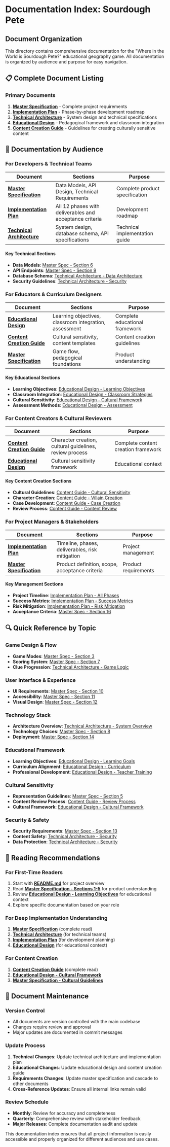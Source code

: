 # Documentation Index: Sourdough Pete

## Document Organization

This directory contains comprehensive documentation for the "Where in the World is Sourdough Pete?" educational geography game. All documentation is organized by audience and purpose for easy navigation.

## 📋 Complete Document Listing

### Primary Documents
1. **[Master Specification](../revised_master_prompt.md)** - Complete project requirements
2. **[Implementation Plan](./implementation-plan.md)** - Phase-by-phase development roadmap  
3. **[Technical Architecture](./technical-architecture.md)** - System design and technical specifications
4. **[Educational Design](./educational-design.md)** - Pedagogical framework and classroom integration
5. **[Content Creation Guide](./content-creation-guide.md)** - Guidelines for creating culturally sensitive content

## 🎯 Documentation by Audience

### For Developers & Technical Teams
| Document | Sections | Purpose |
|----------|----------|---------|
| **[Master Specification](../revised_master_prompt.md)** | Data Models, API Design, Technical Requirements | Complete product specification |
| **[Implementation Plan](./implementation-plan.md)** | All 12 phases with deliverables and acceptance criteria | Development roadmap |
| **[Technical Architecture](./technical-architecture.md)** | System design, database schema, API specifications | Technical implementation guide |

#### Key Technical Sections
- **Data Models**: [Master Spec - Section 6](../revised_master_prompt.md#6-data-model-core-entities)
- **API Endpoints**: [Master Spec - Section 9](../revised_master_prompt.md#9-api-design--endpoints)
- **Database Schema**: [Technical Architecture - Data Architecture](./technical-architecture.md#data-architecture)
- **Security Guidelines**: [Technical Architecture - Security](./technical-architecture.md#security-architecture)

### For Educators & Curriculum Designers
| Document | Sections | Purpose |
|----------|----------|---------|
| **[Educational Design](./educational-design.md)** | Learning objectives, classroom integration, assessment | Complete educational framework |
| **[Content Creation Guide](./content-creation-guide.md)** | Cultural sensitivity, content templates | Content creation guidelines |
| **[Master Specification](../revised_master_prompt.md)** | Game flow, pedagogical foundations | Product understanding |

#### Key Educational Sections
- **Learning Objectives**: [Educational Design - Learning Objectives](./educational-design.md#learning-objectives)
- **Classroom Integration**: [Educational Design - Classroom Strategies](./educational-design.md#classroom-integration-strategies)
- **Cultural Sensitivity**: [Educational Design - Cultural Framework](./educational-design.md#cultural-sensitivity-framework)
- **Assessment Methods**: [Educational Design - Assessment](./educational-design.md#assessment-strategies)

### For Content Creators & Cultural Reviewers
| Document | Sections | Purpose |
|----------|----------|---------|
| **[Content Creation Guide](./content-creation-guide.md)** | Character creation, cultural guidelines, review process | Complete content creation framework |
| **[Educational Design](./educational-design.md)** | Cultural sensitivity framework | Educational context |

#### Key Content Creation Sections
- **Cultural Guidelines**: [Content Guide - Cultural Sensitivity](./content-creation-guide.md#cultural-sensitivity-guidelines)
- **Character Creation**: [Content Guide - Villain Creation](./content-creation-guide.md#villain-creation-guide)
- **Case Development**: [Content Guide - Case Creation](./content-creation-guide.md#case-creation-guide)
- **Review Process**: [Content Guide - Content Review](./content-creation-guide.md#content-review-process)

### For Project Managers & Stakeholders
| Document | Sections | Purpose |
|----------|----------|---------|
| **[Implementation Plan](./implementation-plan.md)** | Timeline, phases, deliverables, risk mitigation | Project management |
| **[Master Specification](../revised_master_prompt.md)** | Product definition, scope, acceptance criteria | Product requirements |

#### Key Management Sections
- **Project Timeline**: [Implementation Plan - All Phases](./implementation-plan.md)
- **Success Metrics**: [Implementation Plan - Success Metrics](./implementation-plan.md#success-metrics)
- **Risk Mitigation**: [Implementation Plan - Risk Mitigation](./implementation-plan.md#risk-mitigation)
- **Acceptance Criteria**: [Master Spec - Section 16](../revised_master_prompt.md#16-developer-acceptance-checklist)

## 🔍 Quick Reference by Topic

### Game Design & Flow
- **Game Modes**: [Master Spec - Section 3](../revised_master_prompt.md#3-game-flow-modes)
- **Scoring System**: [Master Spec - Section 7](../revised_master_prompt.md#7-progressive-clue-engine--scoring)
- **Clue Progression**: [Technical Architecture - Game Logic](./technical-architecture.md#core-game-logic-services)

### User Interface & Experience
- **UI Requirements**: [Master Spec - Section 10](../revised_master_prompt.md#10-user-interface-ui-requirements)
- **Accessibility**: [Master Spec - Section 11](../revised_master_prompt.md#11-accessibility--inclusion)
- **Visual Design**: [Master Spec - Section 12](../revised_master_prompt.md#12-visual--thematic-style)

### Technology Stack
- **Architecture Overview**: [Technical Architecture - System Overview](./technical-architecture.md#system-overview)
- **Technology Choices**: [Master Spec - Section 8](../revised_master_prompt.md#8-architecture--technology-stack)
- **Deployment**: [Master Spec - Section 14](../revised_master_prompt.md#14-deployment--devops)

### Educational Framework
- **Learning Objectives**: [Educational Design - Learning Goals](./educational-design.md#learning-objectives)
- **Curriculum Alignment**: [Educational Design - Curriculum](./educational-design.md#curriculum-alignment)
- **Professional Development**: [Educational Design - Teacher Training](./educational-design.md#professional-development-for-educators)

### Cultural Sensitivity
- **Representation Guidelines**: [Master Spec - Section 5](../revised_master_prompt.md#5-cultural-representation--respect-guidelines)
- **Content Review Process**: [Content Guide - Review Process](./content-creation-guide.md#content-review-process)
- **Cultural Framework**: [Educational Design - Cultural Framework](./educational-design.md#cultural-sensitivity-framework)

### Security & Safety
- **Security Requirements**: [Master Spec - Section 13](../revised_master_prompt.md#13-security-error-handling-and-content-safety)
- **Content Safety**: [Technical Architecture - Security](./technical-architecture.md#security-architecture)
- **Data Protection**: [Technical Architecture - Security](./technical-architecture.md#security-architecture)

## 📖 Reading Recommendations

### For First-Time Readers
1. Start with **[README.md](../README.md)** for project overview
2. Read **[Master Specification - Sections 1-5](../revised_master_prompt.md)** for product understanding
3. Review **[Educational Design - Learning Objectives](./educational-design.md#learning-objectives)** for educational context
4. Explore specific documentation based on your role

### For Deep Implementation Understanding
1. **[Master Specification](../revised_master_prompt.md)** (complete read)
2. **[Technical Architecture](./technical-architecture.md)** (for technical teams)
3. **[Implementation Plan](./implementation-plan.md)** (for development planning)
4. **[Educational Design](./educational-design.md)** (for educational context)

### For Content Creation
1. **[Content Creation Guide](./content-creation-guide.md)** (complete read)
2. **[Educational Design - Cultural Framework](./educational-design.md#cultural-sensitivity-framework)**
3. **[Master Specification - Cultural Guidelines](../revised_master_prompt.md#5-cultural-representation--respect-guidelines)**

## 🔄 Document Maintenance

### Version Control
- All documents are version controlled with the main codebase
- Changes require review and approval
- Major updates are documented in commit messages

### Update Process
1. **Technical Changes**: Update technical architecture and implementation plan
2. **Educational Changes**: Update educational design and content creation guide
3. **Requirements Changes**: Update master specification and cascade to other documents
4. **Cross-Reference Updates**: Ensure all internal links remain valid

### Review Schedule
- **Monthly**: Review for accuracy and completeness
- **Quarterly**: Comprehensive review with stakeholder feedback
- **Major Releases**: Complete documentation audit and update

This documentation index ensures that all project information is easily accessible and properly organized for different audiences and use cases.